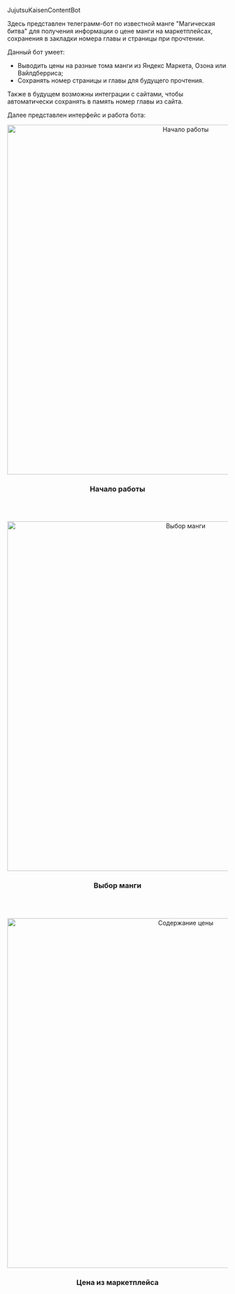 JujutsuKaisenContentBot

Здесь представлен телеграмм-бот по известной манге "Магическая битва" для получения информации о цене манги на маркетплейсах, сохранения в закладки номера главы и страницы при прочтении.

Данный бот умеет: 
- Выводить цены на разные тома манги из Яндекс Маркета, Озона или Вайлдберриса;
- Сохранять номер страницы и главы для будущего прочтения.

Также в будущем возможны интеграции с сайтами, чтобы автоматически сохранять в память номер главы из сайта.

Далее представлен интерфейс и работа бота: 

<div align="center"> <img width="800" alt="Начало работы" src="https://github.com/user-attachments/assets/c0f888ba-6854-45ad-8884-ede5a81ebc35"/></div>

<h3 align="center">Начало работы</h3>

<br><br>

<div align="center"> <img width="800" alt="Выбор манги" src="https://github.com/user-attachments/assets/fae68001-4b93-4ccf-90dc-ceaba5b4b196"/></div>

<h3 align="center">Выбор манги</h3>

<br><br>

<div align="center"> <img width="800" alt="Содержание цены" src="https://github.com/user-attachments/assets/f6c6dd0b-084f-4443-95ac-8135041aef47"/></div>

<h3 align="center">Цена из маркетплейса</h3>

<br><br>
